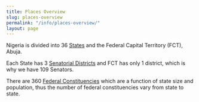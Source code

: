 ```yaml
---
title: Places Overview
slug: places-overview
permalink: "/info/places-overview/"
layout: page
---
```


Nigeria is divided into 36 [States](http://www.shineyoureye.org/place/is/state/ "States of Nigeria") and the Federal Capital Territory (FCT), Abuja.

Each State has 3 [Senatorial Districts](http://www.shineyoureye.org/position/senator/ "Senatorial Districts") and FCT has only 1 district, which is why we have 109 Senators.

There are 360 [Federal Constituencies](http://www.shineyoureye.org/position/representative/ "Federal Constituencies") which are a function of state size and population, thus the number of federal constituencies vary from state to state.
